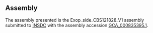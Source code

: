 

Assembly
--------

The assembly presented is the Exop\_side\_CBS121828\_V1 assembly
submitted to [INSDC](http://www.insdc.org) with the assembly accession
[GCA\_000835395.1](http://www.ebi.ac.uk/ena/data/view/GCA_000835395.1).
